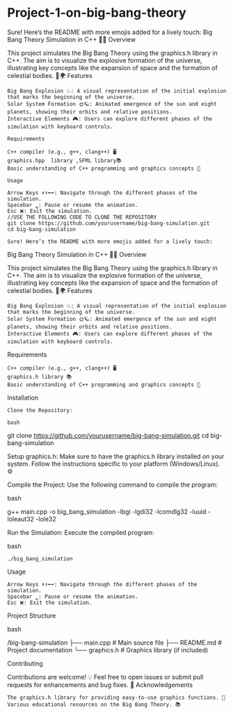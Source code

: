 # Project-1-on-big-bang-theory
Sure! Here’s the README with more emojis added for a lively touch:
Big Bang Theory Simulation in C++ 🌌✨
Overview

This project simulates the Big Bang Theory using the graphics.h library in C++. 
The aim is to visualize the explosive formation of the universe, 
illustrating key concepts like the expansion of space and the formation of celestial bodies. 🚀🌍
Features

    Big Bang Explosion 💥: A visual representation of the initial explosion that marks the beginning of the universe.
    Solar System Formation 🌞🪐: Animated emergence of the sun and eight planets, showing their orbits and relative positions.
    Interactive Elements 🎮: Users can explore different phases of the simulation with keyboard controls.

    Requirements

    C++ compiler (e.g., g++, clang++) 🖥️
    graphics.hpp  library ,SFML library📚
    Basic understanding of C++ programming and graphics concepts 📖

    Usage

    Arrow Keys ⬆️⬇️⬅️➡️: Navigate through the different phases of the simulation.
    Spacebar ␣: Pause or resume the animation.
    Esc ❌: Exit the simulation.
    //USE THE FOLLOWING CODE TO CLONE THE REPOSITORY
    git clone https://github.com/yourusername/big-bang-simulation.git
    cd big-bang-simulation

    Sure! Here’s the README with more emojis added for a lively touch:
Big Bang Theory Simulation in C++ 🌌✨
Overview

This project simulates the Big Bang Theory using the graphics.h library in C++. The aim is to visualize the explosive formation of the universe, illustrating key concepts like the expansion of space and the formation of celestial bodies. 🚀🌍
Features

    Big Bang Explosion 💥: A visual representation of the initial explosion that marks the beginning of the universe.
    Solar System Formation 🌞🪐: Animated emergence of the sun and eight planets, showing their orbits and relative positions.
    Interactive Elements 🎮: Users can explore different phases of the simulation with keyboard controls.

Requirements

    C++ compiler (e.g., g++, clang++) 🖥️
    graphics.h library 📚
    Basic understanding of C++ programming and graphics concepts 📖

Installation

    Clone the Repository:

    bash

git clone https://github.com/yourusername/big-bang-simulation.git
cd big-bang-simulation

Setup graphics.h: Make sure to have the graphics.h library installed on your system. Follow the instructions specific to your platform (Windows/Linux). ⚙️

Compile the Project: Use the following command to compile the program:

bash

g++ main.cpp -o big_bang_simulation -lbgi -lgdi32 -lcomdlg32 -luuid -loleaut32 -lole32

Run the Simulation: Execute the compiled program:

bash

    ./big_bang_simulation

Usage

    Arrow Keys ⬆️⬇️⬅️➡️: Navigate through the different phases of the simulation.
    Spacebar ␣: Pause or resume the animation.
    Esc ❌: Exit the simulation.

Project Structure

bash

/big-bang-simulation
├── main.cpp         # Main source file
├── README.md        # Project documentation
└── graphics.h       # Graphics library (if included)

Contributing

Contributions are welcome! 💡 Feel free to open issues or submit pull requests for enhancements and bug fixes. 🔧
Acknowledgements

    The graphics.h library for providing easy-to-use graphics functions. 🎨
    Various educational resources on the Big Bang Theory. 📚

